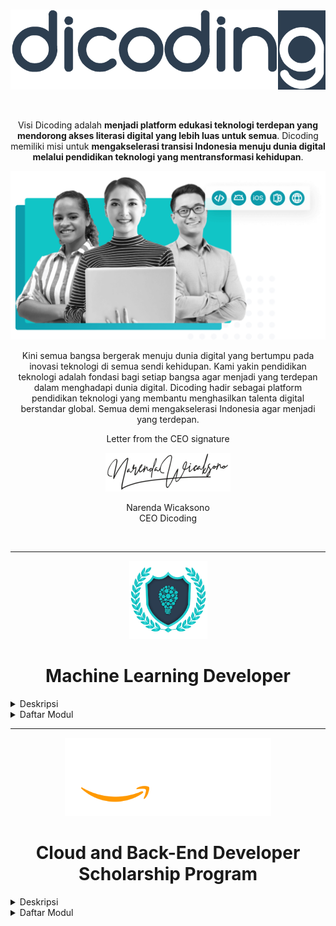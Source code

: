 <br />

<p align="center">
  <a href='https://www.dicoding.com/'><img src="README/logo.png"></a>
</p>

<br />

<p align="center">
  Visi Dicoding adalah <strong>menjadi platform edukasi teknologi terdepan yang mendorong akses literasi digital yang lebih luas untuk semua</strong>. Dicoding memiliki misi untuk <strong>mengakselerasi transisi Indonesia menuju dunia digital melalui pendidikan teknologi yang mentransformasi kehidupan</strong>.
</p>

![Learn](README/hero.png)

<p align="center">
  Kini semua bangsa bergerak menuju dunia digital yang bertumpu pada inovasi teknologi di semua sendi kehidupan. Kami yakin pendidikan teknologi adalah fondasi bagi setiap bangsa agar menjadi yang terdepan dalam menghadapi dunia digital. Dicoding hadir sebagai platform pendidikan teknologi yang membantu menghasilkan talenta digital berstandar global. Semua demi mengakselerasi Indonesia agar menjadi yang terdepan.
</p>
<p align="center">
  Letter from the CEO signature
</p>
<p align="center">
  <img src="README/sign.png">
</p>
<p align="center">
  Narenda Wicaksono<br>
  CEO Dicoding
</p>

<br>

---

<p align="center">
  <img src="README/ml.png" height="125">
</p>

<h1 align="center">Machine Learning Developer</h1>

<details><summary>Deskripsi</summary>

<p align="justify">
    Seorang Machine Learning Developer adalah pakar dalam menggunakan data untuk model pelatihan. Model-model tersebut kemudian digunakan untuk mengotomatisasi proses seperti klasifikasi gambar, pengenalan suara, dan perkiraan pasar. Sering kali ada penggabungan dengan peran data scientist atau artificial intelligence (AI) engineer. Machine learning adalah subbidang AI yang berfokus pada analisis data untuk menemukan hubungan antara input dan output yang diinginkan. Seorang pengembang pemelajaran mesin harus mampu menghasilkan solusi yang dibuat khusus untuk setiap masalah dan mencapai hasil optimal dengan hati-hati memproses data dan memilih algoritma terbaik untuk konteks yang diberikan.
</p>
<p align="justify">
    Kurikulum Machine Learning di Dicoding telah dikembangkan langsung bersama IBM dan Google menggunakan kurikulum resmi dari masing-masing perusahaan. Setiap langkah dalam learning path ini telah didesain agar siswa dapat memiliki pengetahuan yang cukup untuk menjadi seorang Machine Learning Developer yang dapat memenuhi kebutuhan industri.
</p>

</details>

<details><summary>Daftar Modul</summary>

1. Belajar Dasar Visualisasi Data [[🔍](https://www.dicoding.com/academies/177)]  [[📃](https://www.dicoding.com/certificates/07Z6L9LNWPQR)]

    ![](README/visual.jpg)

    Pelajari teknik dasar untuk representasi hasil secara visual sehingga dapat menceritakan dan mempresentasikan data secara efektif.

2. Memulai Pemrograman Dengan Python [[🔍](https://www.dicoding.com/academies/86)] [[📃](https://www.dicoding.com/certificates/JMZVMJYOQZN9)]

    ![](README/python.jpg)

    Belajar Python yang menjadi landasan penting berbagai tren industri seperti ilmu data, pemelajaran mesin, dan manajemen infrastruktur.

3. Belajar Machine Learning untuk Pemula [[🔍](https://www.dicoding.com/academies/184)] [[📃](https://www.dicoding.com/certificates/98XW6161LXM3)] [[📁](https://github.com/myarist/Rock-Paper-Scissors)]

    ![](README/MLIntro.jpg)

    Pelajari materi dasar pengembangan machine learning dan langkah menciptakan model machine learning pertamamu untuk memproses data.

    <a href="https://github.com/myarist/Rock-Paper-Scissors">
        <img src="README/MLIntro.gif">
    </a>

4. Belajar Pengembangan Machine Learning [[🔍](https://www.dicoding.com/academies/185)] [[📃](#)] [[📁](#)]

    ![](README/MLAdv.jpg)

    Pelajari implementasi machine learning pada industri mulai dari computer vision, natural language, serta deployment proyek machine learning.

</details>

---

<p align="center">
  <img src="README/aws.svg" height="125">
</p>

<h1 align="center">Cloud and Back-End Developer <br>Scholarship Program</h1>

<details><summary>Deskripsi</summary>

<p align="justify">
    Back-End Developer merupakan salah satu profesi paling berkembang di Indonesia (LinkedIn 2020 Emerging Jobs Report Indonesia). Spesialisasi ini jadi incaran di kalangan industri IT dan layanannya, perangkat lunak, internet hingga layanan keuangan. Secara job-desk, developer di bidang ini bertanggung jawab untuk menyediakan kebutuhan yang tak terlihat oleh pengguna web, seperti bagaimana data disimpan, diolah, serta ditransaksikan secara aman.
</p>
<p align="justify">
    Demikian krusial peran Back-End Developer, namun jumlah programmer yang sangat ahli di bidang ini, sangat terbatas. Sebabnya, prinsip pembelajaran programming di sekolah formal memang didesain untuk menyajikan ragam pilihan belajar. Siswa diharapkan memilih dan mendalami sendiri spesialisasi yang diinginkannya, termasuk dalam hal ini tema Back-End Developer. Faktanya, terdapat 400.000 pembelajar-lulusan IT setiap tahunnya serta ribuan pendidik di bidang IT yang berpotensi mengisi dan memajukan profesi Back-End Developer di tanah air.
</p>

</details>

<details><summary>Daftar Modul</summary>

1. Cloud Practitioner Essentials (Belajar Dasar AWS Cloud) [[🔍](https://www.dicoding.com/academies/251)]  [[📃](#)]

    ![](README/cloudAWS.jpg)

    Pelajari materi dasar Cloud dengan menggunakan AWS, dari konsep cloud computing, hingga cara membangun arsitektur yang baik.

2. Architecting on AWS (Membangun Arsitektur Cloud di AWS) [[🔍](https://www.dicoding.com/academies/266)]  [[📃](#)]

    ![](README/ArchiAWS.jpg)

    Pelajari cara membangun arsitektur cloud di AWS, dari yang sederhana dengan Amazon S3, hingga yang canggih dengan serverless.

</details>